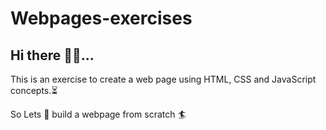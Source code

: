 # Webpages-exercises

## Hi there 👋👋...

This is an exercise to create a web page using HTML, CSS and JavaScript concepts.⏳

So Lets 🏃 build a webpage from scratch 🏄
